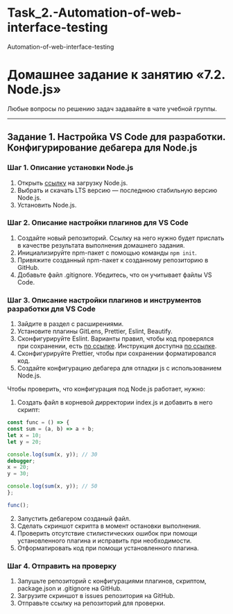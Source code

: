 # Task_2.-Automation-of-web-interface-testing
Automation-of-web-interface-testing
# Домашнее задание к занятию «7.2. Node.js»

Любые вопросы по решению задач задавайте в чате учебной группы.

---

## Задание 1. Настройка VS Code для разработки. Конфигурирование дебагера для Node.js

### Шаг 1. Описание установки Node.js

1. Открыть [ссылку](https://nodejs.org/ru/) на загрузку Node.js.
2. Выбрать и скачать LTS версию — последнюю стабильную версию Node.js.
3. Установить Node.js.

### Шаг 2. Описание настройки плагинов для VS Code

1. Создайте новый репозиторий. Ссылку на него нужно будет прислать в качестве результата выполнения домашнего задания.
2. Инициализируйте npm-пакет с помощью команды `npm init`.
3. Привяжите созданный npm-пакет к созданному репозиторию в GitHub.
4. Добавьте файл .gitignore. Убедитесь, что он учитывает файлы VS Code.

### Шаг 3. Описание настройки плагинов и инструментов разработки для VS Code

1. Зайдите в раздел с расширениями.
2. Установите плагины GitLens, Prettier, Eslint, Beautify.
3. Сконфигурируйте Eslint. Варианты правил, чтобы код проверялся при сохранении, есть [по ссылке](https://eslint.org/docs/rules/). Инструкция доступна [по ссылке](https://tproger.ru/translations/setting-up-eslint-and-prettier/).
4. Сконфигурируйте Prettier, чтобы при сохранении форматировался код.
5. Создайте конфигурацию дебагера для отладки js с использованием Node.js.

Чтобы проверить, что конфигурация под Node.js работает, нужно:

1. Создать файл в корневой дирректории index.js и добавить в него скрипт:

```javascript
const func = () => {
const sum = (a, b) => a + b;
let x = 10;
let y = 20;

console.log(sum(x, y)); // 30
debugger;
x = 20;
y = 30;

console.log(sum(x, y)); // 50
};

func();
```

2. Запустить дебагером созданый файл.
3. Сделать скриншот скрипта в момент остановки выполнения.
4. Проверить отсутствие стилистических ошибок при помощи установленного плагина и исправить при необходимости.
5. Отформатировать код при помощи установленного плагина.


### Шаг 4. Отправить на проверку

1. Запушьте репозиторий с конфигурациями плагинов, скриптом, package.json и .gitignore на GitHub.
2. Загрузите скриншот в issues репозитория на GitHub.
3. Отправьте ссылку на репозиторий для проверки.
